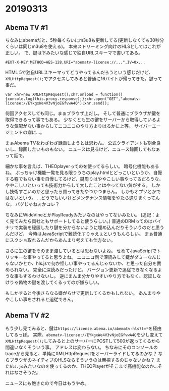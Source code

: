 # 20190313
## Abema TV #1
ちなみにabemaだと、5秒毎くらいにm3u8も更新してる(更新しなくても30秒分くらいは同じm3u8を使える)。
本来ストリーミング向けのHLSとしてはこれが正しい。
で、鍵は下みたいな感じで独自URLスキーマで書いてある。
```
#EXT-X-KEY:METHOD=AES-128,URI="abematv-license://...",IV=0x...
```

HTML 5で独自URLスキーマってどうやってるんだろうという感じだけど、``XMLHttpRequest();``でアクセスしてみると普通に16バイトが帰ってきた。鍵って事だ。
```
var xhr=new XMLHttpRequest();xhr.onload = function(){console.log(this.proxy.response);};xhr.open("GET","abematv-license://EYkgxWe4V3vNjoEGfvwA4Q");xhr.send();
```
何回アクセスしても同じ。まぁブラウザ上だし。
そして普通にブラウザが鍵を取得できるって事でもある。
少なくとも生の鍵をサーバーから取得しているような気配がない事からしてニコニコのやり方よりはるかに上等。
サイバーエージェントの癖に…。

まぁAbema TVをわざわざ録画しようとは思わん。
公式クライアントも割合良いし、録画したいものもない。
ニュースは見るけど、ニュース録画してもなぁって話で。

細かな事を言えば、THEOplayerってのを使ってるらしい。
暗号化機能もあるね。
ぶっちゃけ機能一覧を見る限りうちのplay.htmlとどっこいというか、自慢する程でもない事を自慢してるけど、鍵周りはややこしい事やってるだろうな。
ややこしいといっても技術力からして大したことはやってない気がする。
しかし技術すごいのかと思ったら買ってきたやつかつまらん。
しかもオプソとかではないという。
…どうでもいいけどメンテナンス情報をやたら送りまくってんな。
バグじゃねぇかコレ？

ちなみにWideVineとかPlayReadyみたいなのはやってないみたい。
(追記：よく見てみたら両社ともサポートしてると使うらしい。)
普通のDRMってのはバイナリで実装を秘匿したり鍵を分からないように埋め込んだりそういうのだと思うんだけど、
今時はJavaScriptで難読化すりゃえぇというもんらしい。
まぁ普通にスクショ取れるんだからあんまり考えても仕方ない。

さらに生の鍵をそのまま渡しているとは思わないよね。
せめてJavaScriptでトリッキーな事やってると思うよね。
ニコニコ側で深読みして鍵がダミーなんじゃないかとか、hls.jsで何か怪しい事やってるんじゃないか、と思った自分を責められない。
完全に深読みだったけど。
バージョン更新で追従できなくなるような事もするわけないし。
逆にまんま分かりやすいやり方でもなく、認証しなけりゃ偽物の鍵を渡してくるってのが嫌らしい。

もしかすると今後さらなる嫌がらせで更新してくるかもしれない。
あんまりややこしい事をされると追従できん。

## Abema TV #2
もう少し見てみると、鍵は``https://license.abema.io/abematv-hls?t=*``を経由してるっぽ。
実際、``abematv-license://EYkgxWe4V3vNjoEGfvwA4Q``を少し変えて``XMLHttpRequest();``してみると上のサーバーにPOSTして500が返ってくるから間違いなくそういう事。
アドレスは変わらない。
ちなみにそのコンソールのtraceから見ると、単純にXMLHttpRequestをオーバーライドしてるのかな？
ならブラウザのネイティブのHLSならそういうのは無視するのじゃないかね？
また``hls.js``みたいなのを使ってるのか、THEOPlayerがそこまで高機能なのか…それはなさそうだ。

ニュースにも飽きたので今日はもうやめ。
